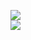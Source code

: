 [![](https://img.shields.io/badge/Made%20With-Github%20Spray-lightgrey.svg?style=for-the-badge&logo=github)](https://github.com/Annihil/github-spray#28254)  
[![](https://i.imgur.com/2DrTn0Z.gif)](https://github.com/Annihil/github-spray)